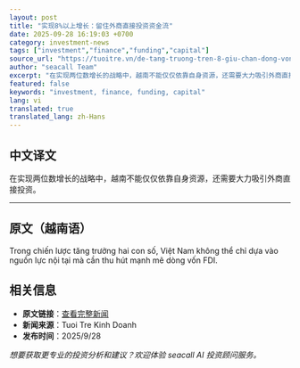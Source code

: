 ```yaml
---
layout: post
title: "实现8%以上增长：留住外商直接投资资金流"
date: 2025-09-28 16:19:03 +0700
category: investment-news
tags: ["investment","finance","funding","capital"]
source_url: "https://tuoitre.vn/de-tang-truong-tren-8-giu-chan-dong-von-fdi-20250928074658787.htm"
author: "seacall Team"
excerpt: "在实现两位数增长的战略中，越南不能仅仅依靠自身资源，还需要大力吸引外商直接投资。..."
featured: false
keywords: "investment, finance, funding, capital"
lang: vi
translated: true
translated_lang: zh-Hans
---
```


## 中文译文

在实现两位数增长的战略中，越南不能仅仅依靠自身资源，还需要大力吸引外商直接投资。

---

## 原文（越南语）

Trong chiến lược tăng trưởng hai con số, Việt Nam không thể chỉ dựa vào nguồn lực nội tại mà cần thu hút mạnh mẽ dòng vốn FDI.

## 相关信息

- **原文链接**：[查看完整新闻](https://tuoitre.vn/de-tang-truong-tren-8-giu-chan-dong-von-fdi-20250928074658787.htm)
- **新闻来源**：Tuoi Tre Kinh Doanh
- **发布时间**：2025/9/28

*想要获取更专业的投资分析和建议？欢迎体验 seacall AI 投资顾问服务。*